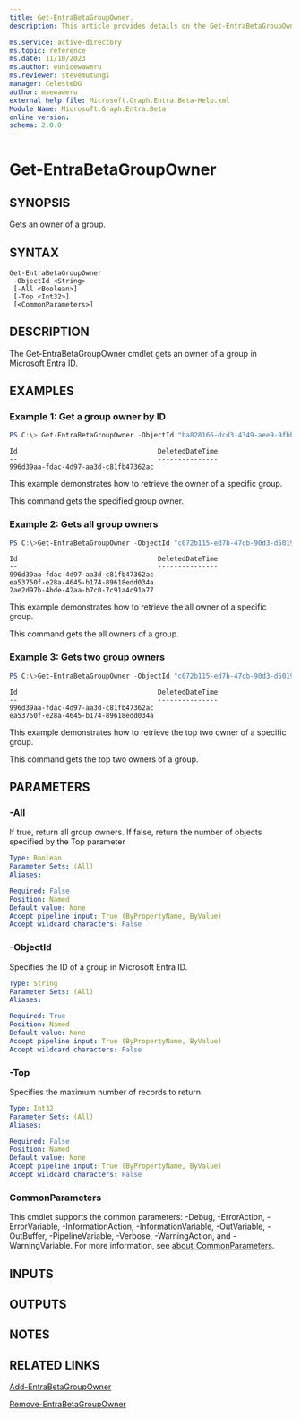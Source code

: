 ```yaml
---
title: Get-EntraBetaGroupOwner.
description: This article provides details on the Get-EntraBetaGroupOwner command.

ms.service: active-directory
ms.topic: reference
ms.date: 11/10/2023
ms.author: eunicewaweru
ms.reviewer: stevemutungi
manager: CelesteDG
author: msewaweru
external help file: Microsoft.Graph.Entra.Beta-Help.xml
Module Name: Microsoft.Graph.Entra.Beta
online version:
schema: 2.0.0
---
```


# Get-EntraBetaGroupOwner

## SYNOPSIS
Gets an owner of a group.

## SYNTAX

```
Get-EntraBetaGroupOwner 
 -ObjectId <String> 
 [-All <Boolean>] 
 [-Top <Int32>] 
 [<CommonParameters>]
```

## DESCRIPTION
The Get-EntraBetaGroupOwner cmdlet gets an owner of a group in Microsoft Entra ID.

## EXAMPLES

### Example 1: Get a group owner by ID
```powershell
PS C:\> Get-EntraBetaGroupOwner -ObjectId "ba828166-dcd3-4349-aee9-9fbbf619105d"
```
```output
Id                                   DeletedDateTime
--                                   ---------------
996d39aa-fdac-4d97-aa3d-c81fb47362ac
```

This example demonstrates how to retrieve the owner of a specific group.  

This command gets the specified group owner.

### Example 2: Gets all group owners
```powershell
PS C:\>Get-EntraBetaGroupOwner -ObjectId "c072b115-ed7b-47cb-90d3-d5019d8bfd51" -All $true
```
```output
Id                                   DeletedDateTime
--                                   ---------------
996d39aa-fdac-4d97-aa3d-c81fb47362ac
ea53750f-e28a-4645-b174-89618edd034a
2ae2d97b-4bde-42aa-b7c0-7c91a4c91a77
```

This example demonstrates how to retrieve the all owner of a specific group.  

This command gets the all owners of a group.

### Example 3: Gets two group owners
```powershell
PS C:\>Get-EntraBetaGroupOwner -ObjectId "c072b115-ed7b-47cb-90d3-d5019d8bfd51" -Top 2
```
```output
Id                                   DeletedDateTime
--                                   ---------------
996d39aa-fdac-4d97-aa3d-c81fb47362ac
ea53750f-e28a-4645-b174-89618edd034a
```

This example demonstrates how to retrieve the top two owner of a specific group. 

This command gets the top two owners of a group.

## PARAMETERS

### -All
If true, return all group owners.
If false, return the number of objects specified by the Top parameter

```yaml
Type: Boolean
Parameter Sets: (All)
Aliases:

Required: False
Position: Named
Default value: None
Accept pipeline input: True (ByPropertyName, ByValue)
Accept wildcard characters: False
```

### -ObjectId
Specifies the ID of a group in Microsoft Entra ID.

```yaml
Type: String
Parameter Sets: (All)
Aliases:

Required: True
Position: Named
Default value: None
Accept pipeline input: True (ByPropertyName, ByValue)
Accept wildcard characters: False
```

### -Top
Specifies the maximum number of records to return.

```yaml
Type: Int32
Parameter Sets: (All)
Aliases:

Required: False
Position: Named
Default value: None
Accept pipeline input: True (ByPropertyName, ByValue)
Accept wildcard characters: False
```

### CommonParameters
This cmdlet supports the common parameters: -Debug, -ErrorAction, -ErrorVariable, -InformationAction, -InformationVariable, -OutVariable, -OutBuffer, -PipelineVariable, -Verbose, -WarningAction, and -WarningVariable. For more information, see [about_CommonParameters](http://go.microsoft.com/fwlink/?LinkID=113216).

## INPUTS

## OUTPUTS

## NOTES

## RELATED LINKS

[Add-EntraBetaGroupOwner](Add-EntraBetaGroupOwner.md)

[Remove-EntraBetaGroupOwner](Remove-EntraBetaGroupOwner.md)

